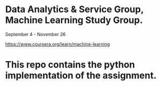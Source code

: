 # Data Analytics & Service Group, Machine Learning Study Group. 

September 4 - November 26

https://www.coursera.org/learn/machine-learning

# This repo contains the python implementation of the assignment. 
